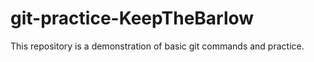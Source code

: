 # git-practice-KeepTheBarlow

This repository is a demonstration of basic git commands and practice.